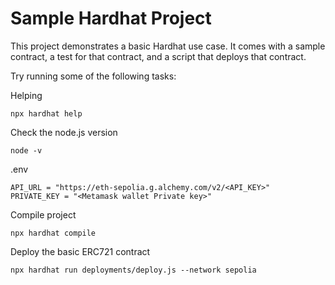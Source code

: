 # Sample Hardhat Project

This project demonstrates a basic Hardhat use case. It comes with a sample contract, a test for that contract, and a script that deploys that contract.

Try running some of the following tasks:

Helping
```shell
npx hardhat help
```


Check the node.js version
```shell
node -v
```


.env
```shell
API_URL = "https://eth-sepolia.g.alchemy.com/v2/<API_KEY>"
PRIVATE_KEY = "<Metamask wallet Private key>"
```
Compile project
```shell
npx hardhat compile
```
Deploy the basic ERC721 contract
```shell
npx hardhat run deployments/deploy.js --network sepolia
```
